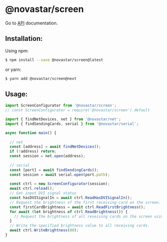 # @novastar/screen

Go to [API](https://sarakusha.github.io/novastar/modules/_novastar_screen.html) documentation.

## Installation:

Using npm:

```bash
$ npm install --save @novastar/screen@latest
```

or yarn:

```bash
$ yarn add @novastar/screen@next
```
## Usage:

```ts
import ScreenConfigurator from '@novastar/screen';
// const ScreenConfigurator = require('@novastar/screen').default

import { findNetDevices, net } from '@novastar/net';
import { findSendingCards, serial } from '@novastar/serial';

async function main() {
  
  // net
  const [address] = await findNetDevices();
  if (!address) return;
  const session = net.open(address);
  
  // serial
  const [port] = await findSendingCards();
  const session = await serial.open(port.path);
  
  const ctrl = new ScreenConfigurator(session);
  await ctrl.reload();
  // Get input DVI signal status
  const hasDVISignalIn = await ctrl.ReadHasDVISignalIn();
  // Request the brightness of the first receiving card on the screen.
  const firstCardBrightness = await ctrl.ReadFirstBrightness();
  for await (let brightness of ctrl.ReadBrightness()) {
    // Request the brightness of all reseiving cards on the screen using a generator.
  }
  // Write the specified brightness value to all receiving cards.
  await ctrl.WriteBrightness(80);
}

```
